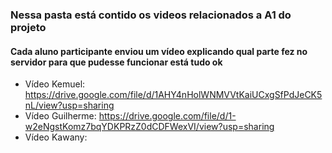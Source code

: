 ### Nessa pasta está contido os videos relacionados a A1 do projeto

#### Cada aluno participante enviou um vídeo explicando qual parte fez no servidor para que pudesse funcionar está tudo ok

- Vídeo Kemuel: https://drive.google.com/file/d/1AHY4nHolWNMVVtKaiUCxgSfPdJeCK5nL/view?usp=sharing
- Vídeo Guilherme: https://drive.google.com/file/d/1-w2eNgstKomz7bqYDKPRzZ0dCDFWexVI/view?usp=sharing
- Vídeo Kawany: 
